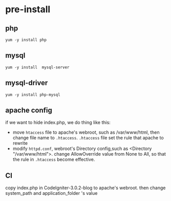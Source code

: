 # pre-install

## php
`yum -y install php`

## mysql
`yum -y install  mysql-server` 

## mysql-driver
`yum -y install php-mysql`

## apache config
if we want to hide index.php, we do thing like this:
* move `htaccess` file to apache's webroot, such as /var/www/html, then change file name to `.htaccess`. `.htaccess` file set the rule that apache to rewrite<br>
* modify `httpd.conf`, webroot's Directory config,such as <Directory "/var/www/html">. change AllowOverride value from None to  All, so that the rule in `.htaccess` become effective.

## CI  
copy index.php in CodeIgniter-3.0.2-blog to apache's webroot. then change system_path and application_folder 's value 
